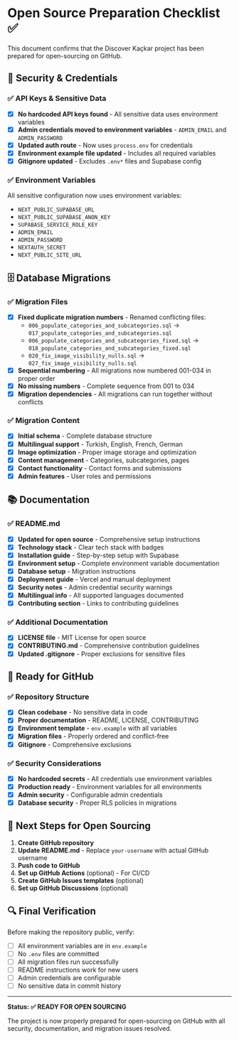 # Open Source Preparation Checklist ✅

This document confirms that the Discover Kaçkar project has been prepared for open-sourcing on GitHub.

## 🔐 Security & Credentials

### ✅ API Keys & Sensitive Data
- [x] **No hardcoded API keys found** - All sensitive data uses environment variables
- [x] **Admin credentials moved to environment variables** - `ADMIN_EMAIL` and `ADMIN_PASSWORD`
- [x] **Updated auth route** - Now uses `process.env` for credentials
- [x] **Environment example file updated** - Includes all required variables
- [x] **Gitignore updated** - Excludes `.env*` files and Supabase config

### ✅ Environment Variables
All sensitive configuration now uses environment variables:
- `NEXT_PUBLIC_SUPABASE_URL`
- `NEXT_PUBLIC_SUPABASE_ANON_KEY`
- `SUPABASE_SERVICE_ROLE_KEY`
- `ADMIN_EMAIL`
- `ADMIN_PASSWORD`
- `NEXTAUTH_SECRET`
- `NEXT_PUBLIC_SITE_URL`

## 🗄️ Database Migrations

### ✅ Migration Files
- [x] **Fixed duplicate migration numbers** - Renamed conflicting files:
  - `006_populate_categories_and_subcategories.sql` → `017_populate_categories_and_subcategories.sql`
  - `006_populate_categories_and_subcategories_fixed.sql` → `018_populate_categories_and_subcategories_fixed.sql`
  - `020_fix_image_visibility_nulls.sql` → `027_fix_image_visibility_nulls.sql`
- [x] **Sequential numbering** - All migrations now numbered 001-034 in proper order
- [x] **No missing numbers** - Complete sequence from 001 to 034
- [x] **Migration dependencies** - All migrations can run together without conflicts

### ✅ Migration Content
- [x] **Initial schema** - Complete database structure
- [x] **Multilingual support** - Turkish, English, French, German
- [x] **Image optimization** - Proper image storage and optimization
- [x] **Content management** - Categories, subcategories, pages
- [x] **Contact functionality** - Contact forms and submissions
- [x] **Admin features** - User roles and permissions

## 📚 Documentation

### ✅ README.md
- [x] **Updated for open source** - Comprehensive setup instructions
- [x] **Technology stack** - Clear tech stack with badges
- [x] **Installation guide** - Step-by-step setup with Supabase
- [x] **Environment setup** - Complete environment variable documentation
- [x] **Database setup** - Migration instructions
- [x] **Deployment guide** - Vercel and manual deployment
- [x] **Security notes** - Admin credential security warnings
- [x] **Multilingual info** - All supported languages documented
- [x] **Contributing section** - Links to contributing guidelines

### ✅ Additional Documentation
- [x] **LICENSE file** - MIT License for open source
- [x] **CONTRIBUTING.md** - Comprehensive contribution guidelines
- [x] **Updated .gitignore** - Proper exclusions for sensitive files

## 🚀 Ready for GitHub

### ✅ Repository Structure
- [x] **Clean codebase** - No sensitive data in code
- [x] **Proper documentation** - README, LICENSE, CONTRIBUTING
- [x] **Environment template** - `env.example` with all variables
- [x] **Migration files** - Properly ordered and conflict-free
- [x] **Gitignore** - Comprehensive exclusions

### ✅ Security Considerations
- [x] **No hardcoded secrets** - All credentials use environment variables
- [x] **Production ready** - Environment variables for all environments
- [x] **Admin security** - Configurable admin credentials
- [x] **Database security** - Proper RLS policies in migrations

## 🎯 Next Steps for Open Sourcing

1. **Create GitHub repository**
2. **Update README.md** - Replace `your-username` with actual GitHub username
3. **Push code to GitHub**
4. **Set up GitHub Actions** (optional) - For CI/CD
5. **Create GitHub Issues templates** (optional)
6. **Set up GitHub Discussions** (optional)

## 🔍 Final Verification

Before making the repository public, verify:
- [ ] All environment variables are in `env.example`
- [ ] No `.env` files are committed
- [ ] All migration files run successfully
- [ ] README instructions work for new users
- [ ] Admin credentials are configurable
- [ ] No sensitive data in commit history

---

**Status: ✅ READY FOR OPEN SOURCING**

The project is now properly prepared for open-sourcing on GitHub with all security, documentation, and migration issues resolved.
